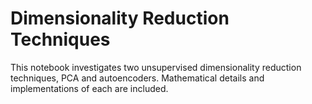 # Dimensionality Reduction Techniques

This notebook investigates two unsupervised dimensionality reduction techniques, PCA and autoencoders. Mathematical details and implementations of each are included.
